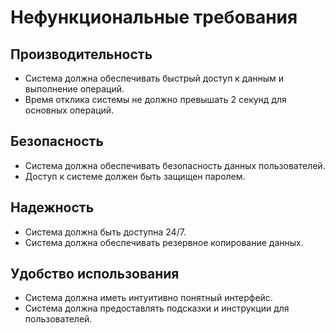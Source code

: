 ﻿# Нефункциональные требования

## Производительность
- Система должна обеспечивать быстрый доступ к данным и выполнение операций.
- Время отклика системы не должно превышать 2 секунд для основных операций.

## Безопасность
- Система должна обеспечивать безопасность данных пользователей.
- Доступ к системе должен быть защищен паролем.

## Надежность
- Система должна быть доступна 24/7.
- Система должна обеспечивать резервное копирование данных.

## Удобство использования
- Система должна иметь интуитивно понятный интерфейс.
- Система должна предоставлять подсказки и инструкции для пользователей.
